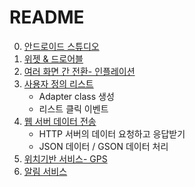 # README

0. [안드로이드 스튜디오](00_AndroidStudio.md)
1. [위젯 & 드로어블](01_widget.md)
2. [여러 화면 간 전환- 인플레이션](02_inflation.md)
3. [사용자 정의 리스트](03_listview&adapter.md)
   - Adapter class 생성
   - 리스트 클릭 이벤트
4. [웹 서버 데이터 전송](04_web_server.md)
   - HTTP 서버의 데이터 요청하고 응답받기
   - JSON 데이터 / GSON 데이터 처리
5. [위치기반 서비스- GPS](05_gps.md)
6. [알림 서비스](06_notification.md)
